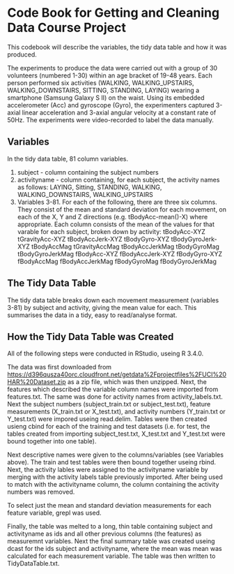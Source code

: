 # Code Book for Getting and Cleaning Data Course Project

This codebook will describe the variables, the tidy data table and how it was produced.

The experiments  to produce the data were carried out with a group of 30 volunteers (numbered 1-30) within an age bracket of 19-48 years. Each person performed six activities (WALKING, WALKING_UPSTAIRS, WALKING_DOWNSTAIRS, SITTING, STANDING, LAYING) wearing a smartphone (Samsung Galaxy S II) on the waist. Using its embedded accelerometer (Acc) and gyroscope (Gyro), the experimenters captured 3-axial linear acceleration and 3-axial angular velocity at a constant rate of 50Hz. The experiments were video-recorded to label the data manually.

## Variables
In the tidy data table, 81 column variables.
1. subject - column containing the subject numbers
2. activityname - column containing, for each subject, the activity names as follows: LAYING, Sitting, STANDING, WALKING, WALKING_DOWNSTAIRS, WALKING_UPSTAIRS
3. Variables 3-81. For each of the following, there are three six columns. They consist of the mean and standard deviation for each movement, on each of the X, Y and Z directions (e.g. tBodyAcc-mean()-X) where appropriate. Each column consists of the mean of the values for that varable for each subject, broken down by activity:
tBodyAcc-XYZ
tGravityAcc-XYZ
tBodyAccJerk-XYZ
tBodyGyro-XYZ
tBodyGyroJerk-XYZ
tBodyAccMag
tGravityAccMag
tBodyAccJerkMag
tBodyGyroMag
tBodyGyroJerkMag
fBodyAcc-XYZ
fBodyAccJerk-XYZ
fBodyGyro-XYZ
fBodyAccMag
fBodyAccJerkMag
fBodyGyroMag
fBodyGyroJerkMag

## The Tidy Data Table
The tidy data table breaks down each movement measurement (variables 3-81) by subject and activity, giving the mean value for each. This summarises the data in a tidy, easy to read/analyse format.

## How the Tidy Data Table was Created
All of the following steps were conducted in RStudio, useing R 3.4.0.

The data was first downloaded from https://d396qusza40orc.cloudfront.net/getdata%2Fprojectfiles%2FUCI%20HAR%20Dataset.zip as a zip file, which was then unzipped. Next, the features which described the variable column names were imported from features.txt. The same was done for activity names from activity_labels.txt. Next the subject numbers (subject_train.txt or subject_test.txt), feature measurements (X_train.txt or X_test.txt), and activity numbers (Y_train.txt or Y_test.txt) were impored useing read.delim. Tables were then created usieng cbind for each of the training and test datasets (i.e. for test, the tables created from importing subject_test.txt, X_test.txt and Y_test.txt were bound together into one table). 

Next descriptive names were given to the columns/variables (see Variables above). The train and test tables were then bound together useing rbind. Next, the activity lables were assigned to the activityname variable by merging with the activity labels table previously imported. After being used to match with the activityname column, the column containing the activity numbers was removed.

To select just the mean and standard deviation measurements for each feature variable, grepl was used.

Finally, the table was melted to a long, thin table containing subject and activityname as ids and all other previous columns (the features) as measuremnt variables. Next the final summary table was created useing dcast for the ids subject and activityname, where the mean was mean was calculated for each measurement variable. The table was then written to TidyDataTable.txt.